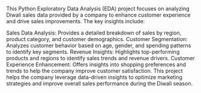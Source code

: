 This Python Exploratory Data Analysis (EDA) project focuses on analyzing Diwali sales data provided by a company to enhance customer experience and drive sales improvements. The key insights include:

Sales Data Analysis: Provides a detailed breakdown of sales by region, product category, and customer demographics.
Customer Segmentation: Analyzes customer behavior based on age, gender, and spending patterns to identify key segments.
Revenue Insights: Highlights top-performing products and regions to identify sales trends and revenue drivers.
Customer Experience Enhancement: Offers insights into shopping preferences and trends to help the company improve customer satisfaction.
This project helps the company leverage data-driven insights to optimize marketing strategies and improve overall sales performance during the Diwali season.









